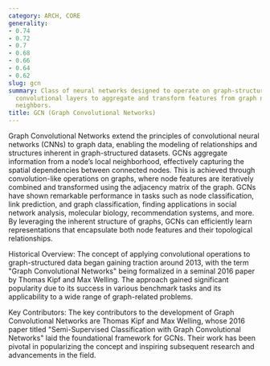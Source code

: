 ```yaml
---
category: ARCH, CORE
generality:
- 0.74
- 0.72
- 0.7
- 0.68
- 0.66
- 0.64
- 0.62
slug: gcn
summary: Class of neural networks designed to operate on graph-structured data, leveraging
  convolutional layers to aggregate and transform features from graph nodes and their
  neighbors.
title: GCN (Graph Convolutional Networks)
---
```


Graph Convolutional Networks extend the principles of convolutional neural networks (CNNs) to graph data, enabling the modeling of relationships and structures inherent in graph-structured datasets. GCNs aggregate information from a node’s local neighborhood, effectively capturing the spatial dependencies between connected nodes. This is achieved through convolution-like operations on graphs, where node features are iteratively combined and transformed using the adjacency matrix of the graph. GCNs have shown remarkable performance in tasks such as node classification, link prediction, and graph classification, finding applications in social network analysis, molecular biology, recommendation systems, and more. By leveraging the inherent structure of graphs, GCNs can efficiently learn representations that encapsulate both node features and their topological relationships.

Historical Overview:
The concept of applying convolutional operations to graph-structured data began gaining traction around 2013, with the term "Graph Convolutional Networks" being formalized in a seminal 2016 paper by Thomas Kipf and Max Welling. The approach gained significant popularity due to its success in various benchmark tasks and its applicability to a wide range of graph-related problems.

Key Contributors:
The key contributors to the development of Graph Convolutional Networks are Thomas Kipf and Max Welling, whose 2016 paper titled "Semi-Supervised Classification with Graph Convolutional Networks" laid the foundational framework for GCNs. Their work has been pivotal in popularizing the concept and inspiring subsequent research and advancements in the field.